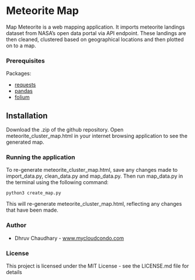 # Meteorite Map

Map Meteorite is a web mapping application. It imports meteorite landings dataset from NASA’s open data portal via API endpoint. These landings are then cleaned, clustered based on geographical locations and then plotted on to a map.

### Prerequisites

Packages:
* [requests](https://pypi.org/project/requests/)
* [pandas](https://pypi.org/project/pandas/) 
* [folium](https://pypi.org/project/folium/)  

## Installation

Download the .zip of the github repository. Open meteorite_cluster_map.html in your internet browsing application to see the generated map. 

### Running the application

To re-generate meteorite_cluster_map.html, save any changes made to import_data.py, clean_data.py and map_data.py. Then run map_data.py in the terminal using the following command:

```
python3 create_map.py
```
This will re-generate meteorite_cluster_map.html, reflecting any changes that have been made.

### Author
* Dhruv Chaudhary - www.mycloudcondo.com

### License
This project is licensed under the MIT License - see the LICENSE.md file for details
